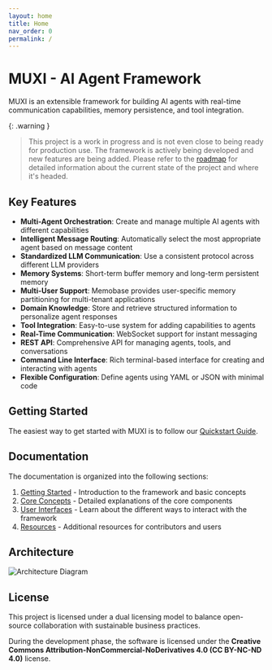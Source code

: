 ```yaml
---
layout: home
title: Home
nav_order: 0
permalink: /
---
```


# MUXI - AI Agent Framework

MUXI is an extensible framework for building AI agents with real-time communication capabilities, memory persistence, and tool integration.

{: .warning }
> This project is a work in progress and is not even close to being ready for production use. The framework is actively being developed and new features are being added. Please refer to the [roadmap](roadmap) for detailed information about the current state of the project and where it's headed.

## Key Features

- **Multi-Agent Orchestration**: Create and manage multiple AI agents with different capabilities
- **Intelligent Message Routing**: Automatically select the most appropriate agent based on message content
- **Standardized LLM Communication**: Use a consistent protocol across different LLM providers
- **Memory Systems**: Short-term buffer memory and long-term persistent memory
- **Multi-User Support**: Memobase provides user-specific memory partitioning for multi-tenant applications
- **Domain Knowledge**: Store and retrieve structured information to personalize agent responses
- **Tool Integration**: Easy-to-use system for adding capabilities to agents
- **Real-Time Communication**: WebSocket support for instant messaging
- **REST API**: Comprehensive API for managing agents, tools, and conversations
- **Command Line Interface**: Rich terminal-based interface for creating and interacting with agents
- **Flexible Configuration**: Define agents using YAML or JSON with minimal code

## Getting Started

The easiest way to get started with MUXI is to follow our [Quickstart Guide](quickstart).

## Documentation

The documentation is organized into the following sections:

1. [Getting Started](getting-started) - Introduction to the framework and basic concepts
2. [Core Concepts](core-concepts) - Detailed explanations of the core components
3. [User Interfaces](user-interfaces) - Learn about the different ways to interact with the framework
4. [Resources](resources) - Additional resources for contributors and users

## Architecture

![Architecture Diagram](https://www.mermaidchart.com/raw/12634479-a45c-48c0-bcec-d901cd7d62eb?theme=light&version=v0.1&format=svg)

## License

This project is licensed under a dual licensing model to balance open-source collaboration with sustainable business practices.

During the development phase, the software is licensed under the **Creative Commons Attribution-NonCommercial-NoDerivatives 4.0 (CC BY-NC-ND 4.0)** license.
